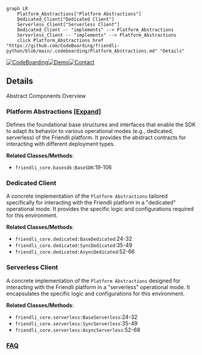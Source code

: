 ```mermaid
graph LR
    Platform_Abstractions["Platform Abstractions"]
    Dedicated_Client["Dedicated Client"]
    Serverless_Client["Serverless Client"]
    Dedicated_Client -- "implements" --> Platform_Abstractions
    Serverless_Client -- "implements" --> Platform_Abstractions
    click Platform_Abstractions href "https://github.com/CodeBoarding/friendli-python/blob/main/.codeboarding/Platform_Abstractions.md" "Details"
```

[![CodeBoarding](https://img.shields.io/badge/Generated%20by-CodeBoarding-9cf?style=flat-square)](https://github.com/CodeBoarding/GeneratedOnBoardings)[![Demo](https://img.shields.io/badge/Try%20our-Demo-blue?style=flat-square)](https://www.codeboarding.org/demo)[![Contact](https://img.shields.io/badge/Contact%20us%20-%20contact@codeboarding.org-lightgrey?style=flat-square)](mailto:contact@codeboarding.org)

## Details

Abstract Components Overview

### Platform Abstractions [[Expand]](./Platform_Abstractions.md)
Defines the foundational base structures and interfaces that enable the SDK to adapt its behavior to various operational modes (e.g., dedicated, serverless) of the Friendli platform. It provides the abstract contracts for interacting with different deployment types.


**Related Classes/Methods**:

- `friendli_core.basesdk:BaseSDK`:19-106


### Dedicated Client
A concrete implementation of the `Platform Abstractions` tailored specifically for interacting with the Friendli platform in a "dedicated" operational mode. It provides the specific logic and configurations required for this environment.


**Related Classes/Methods**:

- `friendli_core.dedicated:BaseDedicated`:24-32
- `friendli_core.dedicated:SyncDedicated`:35-49
- `friendli_core.dedicated:AsyncDedicated`:52-66


### Serverless Client
A concrete implementation of the `Platform Abstractions` designed for interacting with the Friendli platform in a "serverless" operational mode. It encapsulates the specific logic and configurations for this environment.


**Related Classes/Methods**:

- `friendli_core.serverless:BaseServerless`:24-32
- `friendli_core.serverless:SyncServerless`:35-49
- `friendli_core.serverless:AsyncServerless`:52-68




### [FAQ](https://github.com/CodeBoarding/GeneratedOnBoardings/tree/main?tab=readme-ov-file#faq)

